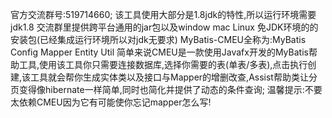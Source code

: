 官方交流群号:519714660;
该工具使用大部分是1.8jdk的特性,所以运行环境需要jdk1.8
交流群里提供跨平台通用的jar包以及window  mac  Linux 免JDK环境的的安装包(已经集成运行环境所以对jdk无要求)
MyBatis-CMEU全称为:MyBatis Config Mapper Entity Util 
简单来说CMEU是一款使用Javafx开发的MyBatis帮助工具,使用该工具你只需要连接数据库,选择你需要的表(单表/多表),点击执行创建,该工具就会帮你生成实体类以及接口与Mapper的增删改查,Assist帮助类让分页变得像hibernate一样简单,同时也简化并提供了动态的条件查询;
温馨提示:不要太依赖CMEU因为它有可能使你忘记mapper怎么写!
